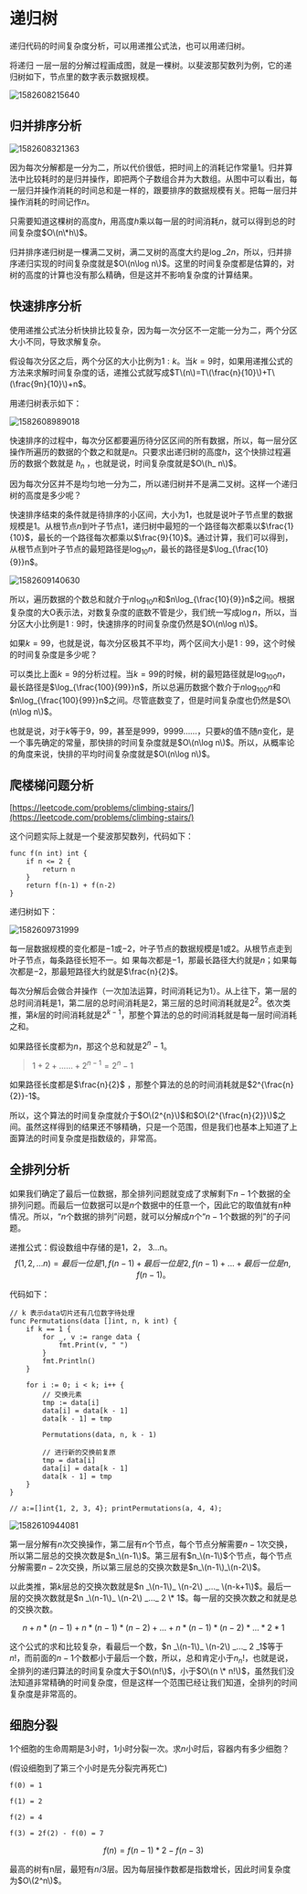 # 递归树

递归代码的时间复杂度分析，可以用递推公式法，也可以用递归树。

将递归 一层一层的分解过程画成图，就是一棵树。以斐波那契数列为例，它的递归树如下，节点里的数字表示数据规模。

![1582608215640](../../.gitbook/assets/1582608215640.png)

## 归并排序分析

![1582608321363](../../.gitbook/assets/1582608321363.png)

因为每次分解都是一分为二，所以代价很低，把时间上的消耗记作常量$1$。归并算法中比较耗时的是归并操作，即把两个子数组合并为大数组。从图中可以看出，每一层归并操作消耗的时间总和是一样的，跟要排序的数据规模有关。把每一层归并操作消耗的时间记作$n$。

只需要知道这棵树的高度$h$，用高度$h$乘以每一层的时间消耗$n$，就可以得到总的时间复杂度$O\(n\*h\)$。

归并排序递归树是一棵满二叉树，满二叉树的高度大约是$\log\_{2}n$，所以，归并排序递归实现的时间复杂度就是$O\(n\log n\)$。这里的时间复杂度都是估算的，对树的高度的计算也没有那么精确，但是这并不影响复杂度的计算结果。

## 快速排序分析

使用递推公式法分析快排比较复杂，因为每一次分区不一定能一分为二，两个分区大小不同，导致求解复杂。

假设每次分区之后，两个分区的大小比例为$1:k$。当$k=9$时，如果用递推公式的方法来求解时间复杂度的话，递推公式就写成$T\(n\)=T\(\frac{n}{10}\)+T\(\frac{9n}{10}\)+n$。

用递归树表示如下：

![1582608989018](../../.gitbook/assets/1582608989018.png)

快速排序的过程中，每次分区都要遍历待分区区间的所有数据，所以，每一层分区操作所遍历的数据的个数之和就是$n$。只要求出递归树的高度$h$，这个快排过程遍历的数据个数就是 $h  _n$ ，也就是说，时间复杂度就是$O\(h_  n\)$。

因为每次分区并不是均匀地一分为二，所以递归树并不是满二叉树。这样一个递归树的高度是多少呢？

快速排序结束的条件就是待排序的小区间，大小为$1$，也就是说叶子节点里的数据规模是$1$。从根节点$n$到叶子节点$1$，递归树中最短的一个路径每次都乘以$\frac{1}{10}$，最长的一个路径每次都乘以$\frac{9}{10}$。通过计算，我们可以得到，从根节点到叶子节点的最短路径是$\log_{10}n$，最长的路径是$\log_{\frac{10}{9}}n$。

![1582609140630](../../.gitbook/assets/1582609140630.png)

所以，遍历数据的个数总和就介于$n\log_{10}n$和$n\log_{\frac{10}{9}}n$之间。根据复杂度的大O表示法，对数复杂度的底数不管是少，我们统一写成$\log n$，所以，当分区大小比例是$1:9$时，快速排序的时间复杂度仍然是$O\(n\log n\)$。

如果$k=99$，也就是说，每次分区极其不平均，两个区间大小是$1:99$，这个时候的时间复杂度是多少呢？

可以类比上面$k=9$的分析过程。当$k=99$的时候，树的最短路径就是$\log_{100}n$，最长路径是$\log_{\frac{100}{99}}n$，所以总遍历数据个数介于$n\log_{100}n$和$n\log_{\frac{100}{99}}n$之间。尽管底数变了，但是时间复杂度也仍然是$O\(n\log n\)$。

也就是说，对于$k$等于$9$，$99$，甚至是$999$，$9999$……，只要$k$的值不随$n$变化，是一个事先确定的常量，那快排的时间复杂度就是$O\(n\log n\)$。所以，从概率论的角度来说，快排的平均时间复杂度就是$O\(n\log n\)$。

## 爬楼梯问题分析

[https://leetcode.com/problems/climbing-stairs/](https://leetcode.com/problems/climbing-stairs/)

这个问题实际上就是一个斐波那契数列，代码如下：

```text
func f(n int) int {
    if n <= 2 {
        return n
    }
    return f(n-1) + f(n-2)
}
```

递归树如下：

![1582609731999](../../.gitbook/assets/1582609731999.png)

每一层数据规模的变化都是$-1$或$-2$，叶子节点的数据规模是$1$或$2$。从根节点走到叶子节点，每条路径长短不一。如 果每次都是$-1$，那最长路径大约就是$n$；如果每次都是$-2$，那最短路径大约就是$\frac{n}{2}$。

每次分解后会做合并操作（一次加法运算，时间消耗记为$1$）。从上往下，第一层的总时间消耗是$1$，第二层的总时间消耗是$2$，第三层的总时间消耗就是$2^{2}$。依次类推，第$k$层的时间消耗就是$2^{k-1}$，那整个算法的总的时间消耗就是每一层时间消耗之和。

如果路径长度都为$n$，那这个总和就是$2^{n}-1$。

> $1 + 2 + …… + 2^{n-1} = 2^n - 1$

如果路径长度都是$\frac{n}{2}$ ，那整个算法的总的时间消耗就是$2^{\frac{n}{2}}-1$。

所以，这个算法的时间复杂度就介于$O\(2^{n}\)$和$O\(2^{\frac{n}{2}}\)$之间。虽然这样得到的结果还不够精确，只是一个范围，但是我们也基本上知道了上面算法的时间复杂度是指数级的，非常高。

## 全排列分析

如果我们确定了最后一位数据，那全排列问题就变成了求解剩下$n-1$个数据的全排列问题。而最后一位数据可以是$n$个数据中的任意一个，因此它的取值就有$n$种情况。所以，“$n$个数据的排列”问题，就可以分解成$n$个“$n-1$个数据的列”的子问题。

递推公式：假设数组中存储的是1，2， 3...n。$$f(1,2,...n) = {最后一位是1, f(n-1)} + {最后一位是2, f(n-1)} +...+{最后一位是n, f(n-1)}。$$

代码如下：

```text
// k 表示data切片还有几位数字待处理
func Permutations(data []int, n, k int) {
    if k == 1 {
        for _, v := range data {
            fmt.Print(v, " ")
        }
        fmt.Println()
    }

    for i := 0; i < k; i++ {
        // 交换元素
        tmp := data[i]
        data[i] = data[k - 1]
        data[k - 1] = tmp

        Permutations(data, n, k - 1)

        // 进行新的交换前复原
        tmp = data[i]
        data[i] = data[k - 1]
        data[k - 1] = tmp
    }
}

// a:=[]int{1, 2, 3, 4}; printPermutations(a, 4, 4);
```

![1582610944081](../../.gitbook/assets/1582610944081.png)

第一层分解有$n$次交换操作，第二层有$n$个节点，每个节点分解需要$n-1$次交换，所以第二层总的交换次数是$n_\(n-1\)$。第三层有$n_\(n-1\)$个节点，每个节点分解需要$n-2$次交换，所以第三层总的交换次数是$n_\(n-1\)_\(n-2\)$。

以此类推，第$k$层总的交换次数就是$n  _\(n-1\)_  \(n-2\)  _…_  \(n-k+1\)$。最后一层的交换次数就是$n  _\(n-1\)_  \(n-2\)  _…_  2 \* 1$。每一层的交换次数之和就是总的交换次数。

$$n + n*(n-1) + n*(n-1)*(n-2) +... + n*(n-1)*(n-2)*...*2*1$$

这个公式的求和比较复杂，看最后一个数，$n  _\(n-1\)_  \(n-2\)  _…_  2  _1$等于$n!$，而前面的$n-1$个数都小于最后一个数，所以，总和肯定小于$n_  n!$，也就是说，全排列的递归算法的时间复杂度大于$O\(n!\)$，小于$O\(n \* n!\)$，虽然我们没法知道非常精确的时间复杂度，但是这样一个范围已经让我们知道，全排列的时间复杂度是非常高的。

## 细胞分裂

$1$个细胞的生命周期是$3$小时，$1$小时分裂一次。求$n$小时后，容器内有多少细胞？

\(假设细胞到了第三个小时是先分裂完再死亡\)

`f(0) = 1`

`f(1) = 2`

`f(2) = 4`

`f(3) = 2f(2) - f(0) = 7`

$$f(n) = f(n-1)*2 - f(n-3)$$

最高的树有n层，最短有$n/3$层。因为每层操作数都是指数增长，因此时间复杂度为$O\(2^n\)$。

